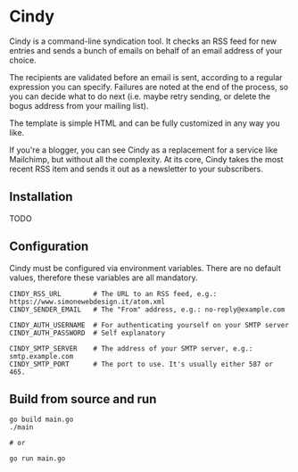 # Cindy

Cindy is a command-line syndication tool. It checks an RSS feed for new entries and sends a bunch of emails on behalf of an email address of your choice.

The recipients are validated before an email is sent, according to a regular expression you can specify. Failures are noted at the end of the process, so you can decide what to do next (i.e. maybe retry sending, or delete the bogus address from your mailing list).

The template is simple HTML and can be fully customized in any way you like.

If you're a blogger, you can see Cindy as a replacement for a service like Mailchimp, but without all the complexity. At its core, Cindy takes the most recent RSS item and sends it out as a newsletter to your subscribers.


## Installation

TODO


## Configuration

Cindy must be configured via environment variables. There are no default values, therefore these variables are all mandatory.

    CINDY_RSS_URL        # The URL to an RSS feed, e.g.: https://www.simonewebdesign.it/atom.xml
    CINDY_SENDER_EMAIL   # The "From" address, e.g.: no-reply@example.com

    CINDY_AUTH_USERNAME  # For authenticating yourself on your SMTP server
    CINDY_AUTH_PASSWORD  # Self explanatory

    CINDY_SMTP_SERVER    # The address of your SMTP server, e.g.: smtp.example.com
    CINDY_SMTP_PORT      # The port to use. It's usually either 587 or 465.


## Build from source and run

    go build main.go
    ./main

    # or

    go run main.go
